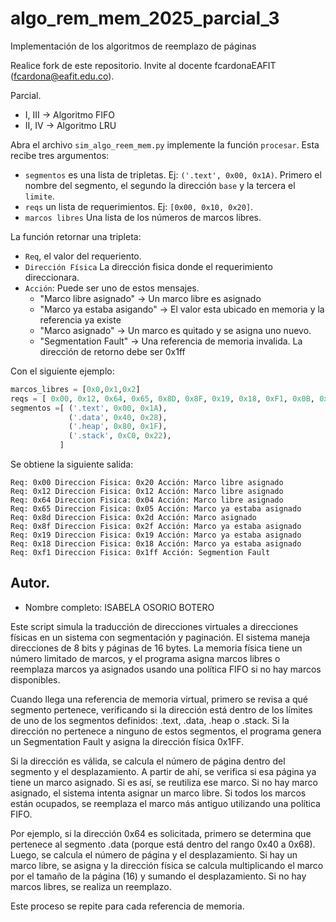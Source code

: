 # algo_rem_mem_2025_parcial_3

Implementación de los algoritmos de reemplazo de páginas

Realice fork de este repositorio. Invite al docente fcardonaEAFIT (fcardona@eafit.edu.co).

Parcial.

 * I, III -> Algoritmo FIFO
 * II, IV -> Algoritmo LRU

Abra el archivo `sim_algo_reem_mem.py` implemente la función `procesar`. Esta recibe tres argumentos:

  * `segmentos` es una lista de  tripletas. Ej: `('.text', 0x00, 0x1A)`. Primero el nombre del segmento,
    el segundo la dirección `base` y la tercera el `limite`.
  * `reqs` un lista de requerimientos. Ej: `[0x00, 0x10, 0x20]`.
  * `marcos libres` Una lista de los números de marcos libres.

La función retornar una tripleta:

  * `Req`, el valor del requeriento.
  * `Dirección Física` La dirección fisica donde el requerimiento direccionara.
  * `Acción`: Puede ser uno de estos mensajes.
    * "Marco libre asignado" -> Un marco libre es asignado
    * "Marco ya estaba asigando" -> El valor esta ubicado en memoria y la referencia ya existe
    * "Marco asignado" -> Un marco es quitado y se asigna uno nuevo.
    * "Segmentation Fault" -> Una referencia de memoria invalida. La dirección de retorno debe ser 0x1ff

Con el siguiente ejemplo:

```python
marcos_libres = [0x0,0x1,0x2]
reqs = [ 0x00, 0x12, 0x64, 0x65, 0x8D, 0x8F, 0x19, 0x18, 0xF1, 0x0B, 0xDF, 0x0A ]
segmentos =[ ('.text', 0x00, 0x1A),
             ('.data', 0x40, 0x28),
             ('.heap', 0x80, 0x1F),
             ('.stack', 0xC0, 0x22),
           ]
```

Se obtiene la siguiente salida:

```shell
Req: 0x00 Direccion Fisica: 0x20 Acción: Marco libre asignado
Req: 0x12 Direccion Fisica: 0x12 Acción: Marco libre asignado
Req: 0x64 Direccion Fisica: 0x04 Acción: Marco libre asignado
Req: 0x65 Direccion Fisica: 0x05 Acción: Marco ya estaba asignado
Req: 0x8d Direccion Fisica: 0x2d Acción: Marco asignado
Req: 0x8f Direccion Fisica: 0x2f Acción: Marco ya estaba asignado
Req: 0x19 Direccion Fisica: 0x19 Acción: Marco ya estaba asignado
Req: 0x18 Direccion Fisica: 0x18 Acción: Marco ya estaba asignado
Req: 0xf1 Direccion Fisica: 0x1ff Acción: Segmention Fault
```

## Autor.

 * Nombre completo: ISABELA OSORIO BOTERO



Este script simula la traducción de direcciones virtuales a direcciones físicas en un sistema con segmentación y paginación. El sistema maneja direcciones de 8 bits y páginas de 16 bytes. La memoria física tiene un número limitado de marcos, y el programa asigna marcos libres o reemplaza marcos ya asignados usando una política FIFO si no hay marcos disponibles.

Cuando llega una referencia de memoria virtual, primero se revisa a qué segmento pertenece, verificando si la dirección está dentro de los límites de uno de los segmentos definidos: .text, .data, .heap o .stack. Si la dirección no pertenece a ninguno de estos segmentos, el programa genera un Segmentation Fault y asigna la dirección física 0x1FF.

Si la dirección es válida, se calcula el número de página dentro del segmento y el desplazamiento. A partir de ahí, se verifica si esa página ya tiene un marco asignado. Si es así, se reutiliza ese marco. Si no hay marco asignado, el sistema intenta asignar un marco libre. Si todos los marcos están ocupados, se reemplaza el marco más antiguo utilizando una política FIFO.

Por ejemplo, si la dirección 0x64 es solicitada, primero se determina que pertenece al segmento .data (porque está dentro del rango 0x40 a 0x68). Luego, se calcula el número de página y el desplazamiento. Si hay un marco libre, se asigna y la dirección física se calcula multiplicando el marco por el tamaño de la página (16) y sumando el desplazamiento. Si no hay marcos libres, se realiza un reemplazo.

Este proceso se repite para cada referencia de memoria.